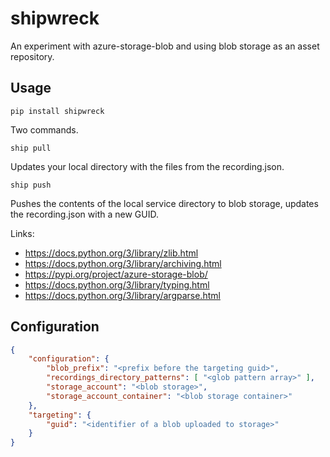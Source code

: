 # shipwreck
An experiment with azure-storage-blob and using blob storage as an asset repository.

## Usage

`pip install shipwreck`

Two commands.

`ship pull`

Updates your local directory with the files from the recording.json.

`ship push`

Pushes the contents of the local service directory to blob storage, updates the recording.json with a new GUID.

Links:

- https://docs.python.org/3/library/zlib.html
- https://docs.python.org/3/library/archiving.html
- https://pypi.org/project/azure-storage-blob/
- https://docs.python.org/3/library/typing.html
- https://docs.python.org/3/library/argparse.html

## Configuration

```json
{
    "configuration": { 
        "blob_prefix": "<prefix before the targeting guid>",
        "recordings_directory_patterns": [ "<glob pattern array>" ],
        "storage_account": "<blob storage>",
        "storage_account_container": "<blob storage container>"
    },
    "targeting": {
        "guid": "<identifier of a blob uploaded to storage>"
    }
}
```